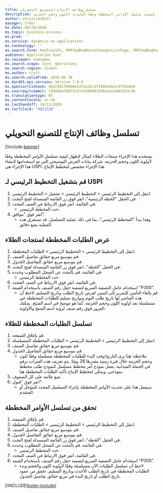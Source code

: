 ```yaml
---
title: تسلسل وظائف الإنتاج للتصنيع التحويلي
description: يستخدم هذا الإجراء منتجات الطلاء كمثال لإظهار كيفية تسلسل الأوامر المخططة وفقًا لأولوية اللون وحجم الحزمة.
author: ChristianRytt
manager: tfehr
ms.date: 08/29/2018
ms.topic: business-process
ms.prod: ''
ms.service: dynamics-ax-applications
ms.technology: ''
ms.search.form: ReqTransPo, PMFSeqReqRouteChangesListPage, PMFSeqReqRoute, PMFSeqReqRouteChanges, PMFSeqReqSchedDetailsFactBox, PMFSequenceGroup, PMFSequenceItemTable, PMFSequenceTable, PmfSeqWrkCtrCapRes
audience: Application User
ms.reviewer: kamaybac
ms.search.scope: Core, Operations
ms.search.region: Global
ms.author: crytt
ms.search.validFrom: 2016-06-30
ms.dyn365.ops.version: Version 7.0.0
ms.openlocfilehash: db2c881f60b6e5251e2bcdf198da9e1c9f39a0e6
ms.sourcegitcommit: 199848e78df5cb7c439b001bdbe1ece963593cdb
ms.translationtype: HT
ms.contentlocale: ar-SA
ms.lasthandoff: 10/13/2020
ms.locfileid: "4421326"
---
```

# <a name="sequence-production-jobs-for-process-manufacturing"></a>تسلسل وظائف الإنتاج للتصنيع التحويلي

[!include [banner](../../includes/banner.md)]

يستخدم هذا الإجراء منتجات الطلاء كمثال لإظهار كيفية تسلسل الأوامر المخططة وفقًا لأولوية اللون وحجم الحزمة. شركة بيانات العرض التوضيحي التي تم استخدامها لإنشاء هذا الإجراء هي USPI. هذا الإجراء مخصص لمخطط الإنتاج‬.


## <a name="run-master-planning-for-uspi"></a>قم بتشغيل التخطيط الرئيسي لـ USPI
1. انتقل إلى التخطيط الرئيسي > التخطيط الرئيسي > تشغيل > التخطيط الرئيسي.
2. في الحقل "الخطة الرئيسية‬"، انقر فوق زر القائمة المنسدلة لفتح البحث.
3. في القائمة، انقر فوق الارتباط في الصف المحدد.
    * حدد المخطط الرئيسي.  
4. انقر فوق "موافق".
    * وهذا يبدأ "المخطط الرئيسي"، بما في ذلك عملية التسلسل. قد تستغرق هذه العملية بضع دقائق.  

## <a name="view-planned-orders-for-the-paint-products"></a>عرض الطلبات المخططة لمنتجات الطلاء
1. انتقل إلى التخطيط الرئيسي > التخطيط الرئيسي > الطلبات المخططة.
2. قم بتوسيع مربع حقائق تفاصيل الصنف.
3. قم بتوسيع مربع حقائق التفاصيل الجدول.
4. في الحقل "الخطة"، انقر فوق زر القائمة المنسدلة لفتح البحث.
5. في القائمة، قم بالبحث عن السجل المطلوب وحدده.
    * حدد المخطط الرئيسي.  
6. في القائمة، انقر فوق الارتباط في الصف المحدد.
7. استخدام عامل التصفية السريع لتصفية حقل رقم الصنف باستخدام القيمة "P300".
    * قم بإلغاء التأمين للتمرير إلى اليمين لعرض تاريخ الطلب وتاريخ التسليم. لاحظ أن هذه العناصر لها تاريخ طلب اليوم وتواريخ تسليم للطلبات المخططة غير متسلسلة بعد أولوية اللون وحجم الحزمة، كما هو موضح في اسم المنتج. يمكنك المرور فوق رقم صنف لرؤية اسم المنتج والأولوية.  

## <a name="sequence-planned-orders-for-paint"></a>تسلسل الطلبات المخططة للطلاء
1. قم بإغلاق الصفحة.
2. انتقل إلى التخطيط الرئيسي > التخطيط الرئيسي > الطلبات المخططة المتسلسلة.
3. قم بتوسيع مربع حقائق تفاصيل الصنف.
4. قم بتوسيع مربع حقائق التفاصيل الجدول.
    * ملاحظة: هنا ترى التاريخ/وقت البدء للطلبات المخططة مسلسلة وفقًا للون وحجم الحزمة خلال فترة زمنية مقدرها 28 يومًا. يتم تعريف هذه الفترات برقم في الحملة الميدانية. يعمل نموذج أمر مخطط مسلسل كنموذج طلب مخطط نموذجي، ويمكن لمخطط الإنتاج تأكيد الطلبات المخططة هنا.  
5. ضع علامة على كل الصفوف.
6. انقر فوق "قبول".
    * سيعمل هذا على تحديث الأوامر المخططة بإجراء التسلسل المحدد للمؤجل أو المتقدم.  

## <a name="verify-the-sequence-of-the-planned-orders"></a>تحقق من تسلسل الأوامر المخططة
1. قم بإغلاق الصفحة.
2. انتقل إلى التخطيط الرئيسي > التخطيط الرئيسي > الطلبات المخططة.
3. قم بتوسيع مربع حقائق تفاصيل الصنف.
4. قم بتوسيع مربع حقائق التفاصيل الجدول.
5. في الحقل "الخطة"، انقر فوق زر القائمة المنسدلة لفتح البحث.
6. في القائمة، قم بالبحث عن السجل المطلوب وحدده.
    * حدد المخطط الرئيسي.  
7. في القائمة، انقر فوق الارتباط في الصف المحدد.
8. استخدام عامل التصفية السريع لتصفية حقل رقم الصنف باستخدام القيمة "P300".
    * لاحظ أن تسلسل الطلبات الآن متسلسلة وفقًا لأولوية اللون والحجم وبدء الطلبات المخططة في تاريخ الطلب الأحدث وتاريخ التسليم. تحقق من عمود تاريخ الطلب أو تاريخ البدء في مربع حقائق تفاصيل الجدول.  



[!INCLUDE[footer-include](../../../includes/footer-banner.md)]